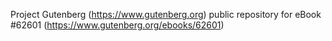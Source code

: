 Project Gutenberg (https://www.gutenberg.org) public repository for eBook #62601 (https://www.gutenberg.org/ebooks/62601)
